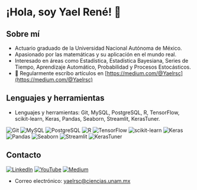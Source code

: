 # ¡Hola, soy Yael René! 👋

## Sobre mí
- Actuario graduado de la Universidad Nacional Autónoma de México.
- Apasionado por las matemáticas y su aplicación en el mundo real.
- Interesado en áreas como Estadística, Estadística Bayesiana, Series de Tiempo, Aprendizaje Automático, Probabilidad y Procesos Estocásticos.
-  📝 Regularmente escribo artículos en  [https://medium.com/@Yaelrsc](https://medium.com/@Yaelrsc)

## Lenguajes y herramientas
- Lenguajes y herramientas: Git, MySQL, PostgreSQL, R, TensorFlow, scikit-learn, Keras, Pandas, Seaborn, Streamlit, KerasTuner.

![Git](https://img.shields.io/badge/Git-%23F05032?style=flat-square&logo=git&logoColor=white&logoWidth=100)
![MySQL](https://img.shields.io/badge/MySQL-%2300f?style=flat-square&logo=mysql&logoColor=white&logoWidth=10)
![PostgreSQL](https://img.shields.io/badge/PostgreSQL-%23336791?style=flat-square&logo=postgresql&logoColor=white&logoWidth=10)
![R](https://img.shields.io/badge/R-%23276DC3?style=flat-square&logo=r&logoColor=white&logoWidth=10)
![TensorFlow](https://img.shields.io/badge/TensorFlow-%23FF6F00?style=flat-square&logo=tensorflow&logoColor=white&logoWidth=10)
![scikit-learn](https://img.shields.io/badge/scikit--learn-%23F7931E?style=flat-square&logo=scikit-learn&logoColor=white&logoWidth=10)
![Keras](https://img.shields.io/badge/Keras-%23D00000?style=flat-square&logo=keras&logoColor=white&logoWidth=10)
![Pandas](https://img.shields.io/badge/Pandas-%23150458?style=flat-square&logo=pandas&logoColor=white&logoWidth=10)
![Seaborn](https://img.shields.io/badge/Seaborn-%2387CEEB?style=flat-square&logo=seaborn&logoColor=white&logoWidth=10)
![Streamlit](https://img.shields.io/badge/Streamlit-%23FF4B4B?style=flat-square&logo=streamlit&logoColor=white&logoWidth=10)
![KerasTuner](https://img.shields.io/badge/KerasTuner-%23EE4C2C?style=flat-square&logo=keras&logoColor=white&logoWidth=10)

## Contacto
[![LinkedIn](https://img.shields.io/badge/LinkedIn-Yael%20René%20Santiago%20Cruz-blue?style=flat-square&logo=linkedin&logoWidth=10)](https://www.linkedin.com/in/yael-rene-santiago-cruz-332b70210/)
[![YouTube](https://img.shields.io/badge/YouTube-Yael%20René-red?style=flat-square&logo=youtube&logoWidth=10)](https://www.youtube.com/channel/UCUX85C_1UJMbNkzwPG0DNNQ)
[![Medium](https://img.shields.io/badge/Medium-Yael%20René-03a57a?style=flat-square&logo=medium&logoWidth=10)](https://medium.com/@Yaelrsc)
- Correo electrónico: yaelrsc@ciencias.unam.mx
